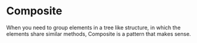 # Composite

When you need to group elements in a tree like structure, in which the elements share similar methods, Composite is a pattern
that makes sense.